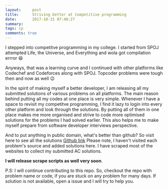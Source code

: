 ```yaml
---
layout:     post
title:      Striving better at Competitive programming
date:       2017-10-31 07:48:27
summary:   
tags: cp
comments: true
---
```


I stepped into competitve programming in my college. I started from SPOJ attempted Life, the Universe, and Everything and wola got compilation errror :laughing:

Anyways, that was a learning curve and I continued with other platforms like Codechef and Codeforces along with SPOJ. Topcoder problems were tough then and now as well :wink:

In the spirit of making myself a better developer, I am releasing all my submitted solutions of various problems on all platforms. The main reason behind putting all my codes at one place
is very simple. Whenever I have a space to revisit my competitve programming, I find it lazy to login into every other platform and look through the solutions.
By putting all of them in one place makes me more organised and strive to code more optimised solutions for the problems I had solved earlier. This also helps me to make myself prepare from software developer interviews perspective.

And to put anything in public domain, what's better than github?
So visit here to see all the solutions [Github link](https://github.com/x0v/competitive-programming)
Please note, I haven't visited each problem's source and added solutions here.
I have scraped most of the websites to collect my submitted AC solutions.

**I will release scrape scripts as well very soon**.


P.S: I will continue contributing to this repo. So, checkout the repo with problem name or code, if you are stuck on any problem for many days. If solution is not available, open a issue and I will try to help you.










